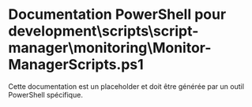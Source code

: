 # Documentation PowerShell pour development\scripts\script-manager\monitoring\Monitor-ManagerScripts.ps1

Cette documentation est un placeholder et doit être générée par un outil PowerShell spécifique.
